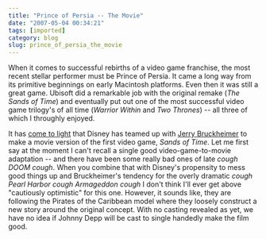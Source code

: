 ```yaml
---
title: "Prince of Persia -- The Movie"
date: "2007-05-04 00:34:21"
tags: [imported]
category: blog
slug: prince_of_persia_the_movie
---
```


When it comes to successful rebirths of a video game franchise, the most recent stellar performer must be Prince of Persia. It came a long way from its primitive beginnings on early Macintosh platforms. Even then it was still a great game. Ubisoft did a remarkable job with the original remake (<em>The Sands of Time</em>) and eventually put out one of the most successful video game trilogy's of all time (<em>Warrior Within</em> and <em>Two Thrones</em>) -- all three of which I throughly enjoyed.

It has <a href="https://www.filmwad.com/prince-of-persia-to-reign-on-silver-screen-2196-p.html">come to light</a> that Disney has teamed up with <a href="https://www.imdb.com/name/nm0000988/" title="The Rock is still a great movie">Jerry Bruckheimer</a> to make a movie version of the first video game, <em>Sands of Time</em>. Let me first say at the moment I can't recall a single good video-game-to-movie adaptation -- and there have been some really bad ones of late _cough_ <em>DOOM</em> _cough_. When you combine that with Disney's propensity to mess good things up and Bruckheimer's tendency for the overly dramatic _cough_ <em>Pearl Harbor</em> _cough_ <em>Armageddon</em> _cough_ I don't think I'll ever get above "cautiously optimistic" for this one. However, it sounds like, they are following the Pirates of the Caribbean model where they loosely construct a new story around the original concept. With no casting revealed as yet, we have no idea if Johnny Depp will be cast to single handedly make the film good.
